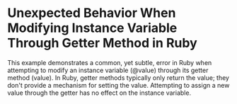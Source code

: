 # Unexpected Behavior When Modifying Instance Variable Through Getter Method in Ruby

This example demonstrates a common, yet subtle, error in Ruby when attempting to modify an instance variable (@value) through its getter method (value).  In Ruby, getter methods typically only return the value; they don't provide a mechanism for setting the value.  Attempting to assign a new value through the getter has no effect on the instance variable.
